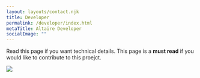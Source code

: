 ```yaml
---
layout: layouts/contact.njk
title: Developer
permalink: /developer/index.html
metaTitle: Altaire Developer
socialImage: ""
---
```

Read this page if you want technical details. This page is a **must read** if you would like to contribute to this proejct.

![](/images/altaire-chalk.png)